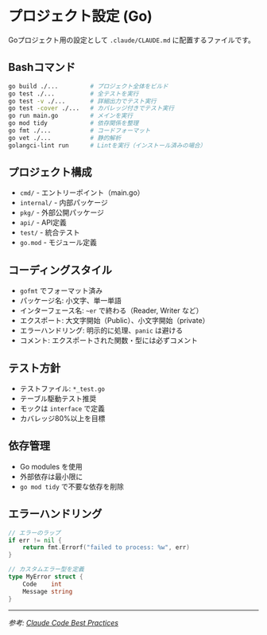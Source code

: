 # プロジェクト設定 (Go)

Goプロジェクト用の設定として `.claude/CLAUDE.md` に配置するファイルです。

## Bashコマンド

```bash
go build ./...         # プロジェクト全体をビルド
go test ./...          # 全テストを実行
go test -v ./...       # 詳細出力でテスト実行
go test -cover ./...   # カバレッジ付きでテスト実行
go run main.go         # メインを実行
go mod tidy            # 依存関係を整理
go fmt ./...           # コードフォーマット
go vet ./...           # 静的解析
golangci-lint run      # Lintを実行（インストール済みの場合）
```

## プロジェクト構成

- `cmd/` - エントリーポイント（main.go）
- `internal/` - 内部パッケージ
- `pkg/` - 外部公開パッケージ
- `api/` - API定義
- `test/` - 統合テスト
- `go.mod` - モジュール定義

## コーディングスタイル

- `gofmt` でフォーマット済み
- パッケージ名: 小文字、単一単語
- インターフェース名: `~er` で終わる（Reader, Writer など）
- エクスポート: 大文字開始（Public）、小文字開始（private）
- エラーハンドリング: 明示的に処理、`panic` は避ける
- コメント: エクスポートされた関数・型には必ずコメント

## テスト方針

- テストファイル: `*_test.go`
- テーブル駆動テスト推奨
- モックは `interface` で定義
- カバレッジ80%以上を目標

## 依存管理

- Go modules を使用
- 外部依存は最小限に
- `go mod tidy` で不要な依存を削除

## エラーハンドリング

```go
// エラーのラップ
if err != nil {
    return fmt.Errorf("failed to process: %w", err)
}

// カスタムエラー型を定義
type MyError struct {
    Code    int
    Message string
}
```

---

*参考: [Claude Code Best Practices](https://www.anthropic.com/engineering/claude-code-best-practices)*
